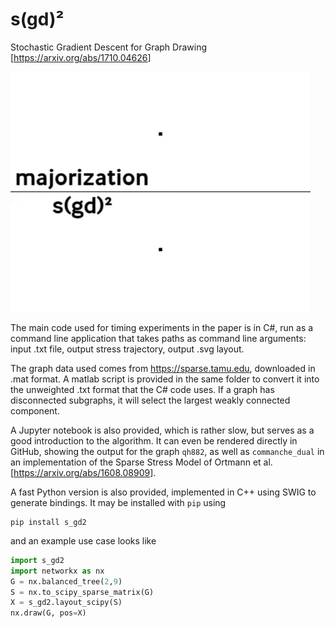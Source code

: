 # s(gd)²
Stochastic Gradient Descent for Graph Drawing [<https://arxiv.org/abs/1710.04626>]

![image](comparison.gif)

The main code used for timing experiments in the paper is in C#, run as a command line application that takes paths as command line arguments: input .txt file, output stress trajectory, output .svg layout.

The graph data used comes from <https://sparse.tamu.edu>, downloaded in .mat format. A matlab script is provided in the same folder to convert it into the unweighted .txt format that the C# code uses. If a graph has disconnected subgraphs, it will select the largest weakly connected component.

A Jupyter notebook is also provided, which is rather slow, but serves as a good introduction to the algorithm. It can even be rendered directly in GitHub, showing the output for the graph `qh882`, as well as `commanche_dual` in an implementation of the Sparse Stress Model of Ortmann et al. [<https://arxiv.org/abs/1608.08909>].

A fast Python version is also provided, implemented in C++ using SWIG to generate bindings. It may be installed with `pip` using
```
pip install s_gd2
```
and an example use case looks like
```python
import s_gd2
import networkx as nx
G = nx.balanced_tree(2,9)
S = nx.to_scipy_sparse_matrix(G)
X = s_gd2.layout_scipy(S)
nx.draw(G, pos=X)
```
